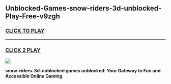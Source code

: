 
## Unblocked-Games-snow-riders-3d-unblocked-Play-Free-v9zgh
<h3>
<a href="https://premium76.site?title=snow-riders-3d-unblocked&ref=21A">CLICK TO PLAY</a></h3>
<hr>

<h3>
<a href="https://premium76.site?title=snow-riders-3d-unblocked&ref=21A">CLICK 2 PLAY</a>
  
</h3>

<a href="https://premium76.site?title=snow-riders-3d-unblocked&ref=21A"><img src="https://clearcache.store/games.png"></a>


**snow-riders-3d-unblocked games unblocked: Your Gateway to Fun and Accessible Online Gaming**
